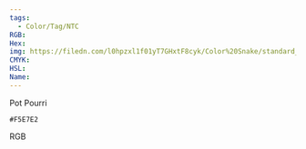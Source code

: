 ```yaml
---
tags:
  - Color/Tag/NTC
RGB:
Hex:
img: https://filedn.com/l0hpzxl1f01yT7GHxtF8cyk/Color%20Snake/standard_csv_to_svg//F5E7E2.svg
CMYK:
HSL:
Name:
---
```

Pot Pourri
```palette
#F5E7E2
```
RGB
